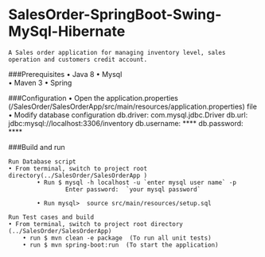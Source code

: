 # SalesOrder-SpringBoot-Swing-MySql-Hibernate
	A Sales order application for managing inventory level, sales operation and customers credit account.

###Prerequisites
	•	Java 8
	• Mysql  	
	•	Maven 3
	• Spring
	
###Configuration
  	•	Open the application.properties (/SalesOrder/SalesOrderApp/src/main/resources/application.properties) file 
  	  • Modify database configuration
      		db.driver: com.mysql.jdbc.Driver
      		db.url: jdbc:mysql://localhost:3306/inventory
      		db.username: ****
      		db.password: ****
      
###Build and run

	Run Database script
    • From terminal, switch to project root directory(../SalesOrder/SalesOrderApp )
			• Run $ mysql -h localhost -u `enter mysql user name` -p
					Enter password:  `your mysql password` 

			• Run mysql>  source src/main/resources/setup.sql
			
	Run Test cases and build 
    • From terminal, switch to project root directory (../SalesOrder/SalesOrderApp)
	  	• run $ mvn clean -e package  (To run all unit tests)
	  	• run $ mvn spring-boot:run  (To start the application)
